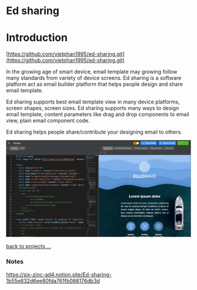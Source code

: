 # Ed sharing

# Introduction

[https://github.com/vietphan1995/ed-sharing.git](https://github.com/vietphan1995/ed-sharing.git)

In the growing age of smart device, email template may growing follow many standards from variety of device screens. Ed sharing is a software platform act as email builder platform that helps people design and share email template.

Ed sharing supports best email template view in many device platforms, screen shapes, screen sizes. Ed sharing supports many ways to design email template, content parameters like drag and drop components to email view, plain email component code.

Ed sharing helps people share/contribute your designing email to others.

![image.png](image.png)

[back to projects …](https://github.com/vietphan1995/projects)

### Notes
https://six-zinc-ad4.notion.site/Ed-sharing-1b55e832d6ee80fda761fb086176db3d
